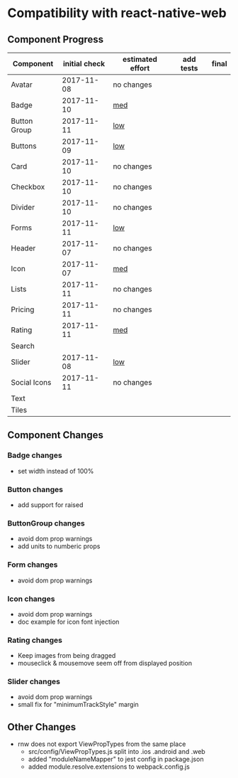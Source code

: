 # Compatibility with react-native-web

## Component Progress

| Component    | initial check | estimated effort            | add tests | final |
| ------------ | ------------- | --------------------------- | --------- | ----- |
| Avatar       | 2017-11-08    | no changes                  |
| Badge        | 2017-11-10    | [med](#badge-changes)       |
| Button Group | 2017-11-11    | [low](#buttongroup-changes) |
| Buttons      | 2017-11-09    | [low](#button-changes)      |
| Card         | 2017-11-10    | no changes                  |
| Checkbox     | 2017-11-10    | no changes                  |
| Divider      | 2017-11-10    | no changes                  |
| Forms        | 2017-11-11    | [low](#form-changes)        |
| Header       | 2017-11-07    | no changes                  |
| Icon         | 2017-11-07    | [med](#icon-changes)        |
| Lists        | 2017-11-11    | no changes                  |
| Pricing      | 2017-11-11    | no changes                  |
| Rating       | 2017-11-11    | [med](#rating-changes)      |
| Search       |
| Slider       | 2017-11-08    | [low](#slider-changes)      |
| Social Icons | 2017-11-11    | no changes                  |
| Text         |
| Tiles        |

## Component Changes

### Badge changes
- set width instead of 100%

### Button changes
- add support for raised

### ButtonGroup changes
- avoid dom prop warnings
- add units to numberic props

### Form changes
- avoid dom prop warnings

### Icon changes
- avoid dom prop warnings
- doc example for icon font injection

### Rating changes
- Keep images from being dragged
- mouseclick & mousemove seem off from displayed position

### Slider changes
- avoid dom prop warnings
- small fix for "minimumTrackStyle" margin


## Other Changes
- rnw does not export ViewPropTypes from the same place
  - src/config/ViewPropTypes.js split into .ios .android and .web
  - added "moduleNameMapper" to jest config in package.json
  - added module.resolve.extensions to webpack.config.js
